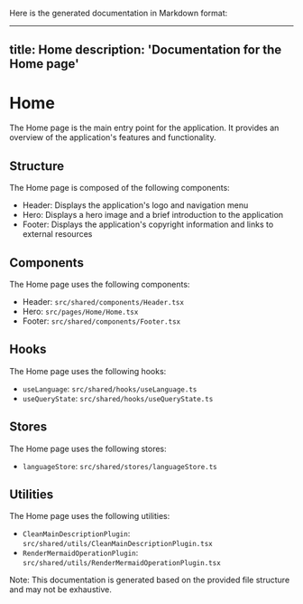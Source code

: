 Here is the generated documentation in Markdown format:

---
title: Home
description: 'Documentation for the Home page'
---

# Home

The Home page is the main entry point for the application. It provides an overview of the application's features and functionality.

## Structure

The Home page is composed of the following components:

* Header: Displays the application's logo and navigation menu
* Hero: Displays a hero image and a brief introduction to the application
* Footer: Displays the application's copyright information and links to external resources

## Components

The Home page uses the following components:

* Header: `src/shared/components/Header.tsx`
* Hero: `src/pages/Home/Home.tsx`
* Footer: `src/shared/components/Footer.tsx`

## Hooks

The Home page uses the following hooks:

* `useLanguage`: `src/shared/hooks/useLanguage.ts`
* `useQueryState`: `src/shared/hooks/useQueryState.ts`

## Stores

The Home page uses the following stores:

* `languageStore`: `src/shared/stores/languageStore.ts`

## Utilities

The Home page uses the following utilities:

* `CleanMainDescriptionPlugin`: `src/shared/utils/CleanMainDescriptionPlugin.tsx`
* `RenderMermaidOperationPlugin`: `src/shared/utils/RenderMermaidOperationPlugin.tsx`

Note: This documentation is generated based on the provided file structure and may not be exhaustive.